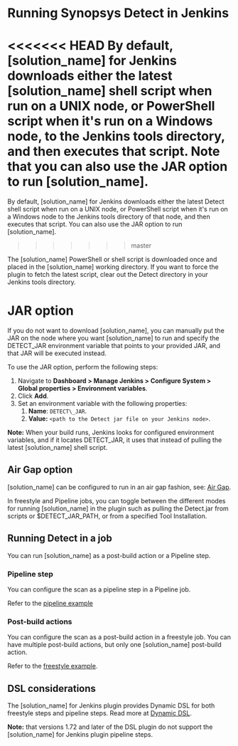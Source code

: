 # Running Synopsys Detect in Jenkins
<<<<<<< HEAD
By default, [solution_name] for Jenkins downloads either the latest [solution_name] shell script when run on a UNIX node, or PowerShell script when it's run on a Windows node, to the Jenkins tools directory, and then executes that script. Note that you can also use the JAR option to run [solution_name].
=======
By default, [solution_name] for Jenkins downloads either the latest Detect shell script when run on a UNIX node, or PowerShell script when it's run on a Windows node to the Jenkins tools directory of that node, and then executes that script. You can also use the JAR option to run [solution_name].
>>>>>>> master

The [solution_name] PowerShell or shell script is downloaded once and placed in the [solution_name] working directory. If you want to force the plugin to fetch the latest script, clear out the Detect directory in your Jenkins tools directory.
# **JAR option**
If you do not want to download [solution_name], you can manually put the JAR on the node where you want [solution_name] to run and specify the DETECT\_JAR environment variable that points to your provided JAR, and that JAR will be executed instead. 

To use the JAR option, perform the following steps:

1. Navigate to **Dashboard > Manage Jenkins > Configure System > Global properties > Environment variables**. 
1. Click **Add**.
1. Set an environment variable with the following properties:
   1. **Name**: `DETECT\_JAR`.
   1. **Value:** `<path to the Detect jar file on your Jenkins node>`.
   
**Note:** When your build runs, Jenkins looks for configured environment variables, and if it locates DETECT\_JAR, it uses that instead of pulling the latest [solution_name] shell script.
## Air Gap option
[solution_name] can be configured to run in an air gap fashion, see: [Air Gap](../../downloadingandrunning/airgap.md).

In freestyle and Pipeline jobs, you can toggle between the different modes for running [solution_name] in the plugin such as pulling the Detect.jar from scripts or $DETECT\_JAR\_PATH, or from a specified Tool Installation.
## Running Detect in a job
You can run [solution_name] as a post-build action or a Pipeline step.
### Pipeline step
You can configure the scan as a pipeline step in a Pipeline job.

Refer to the [pipeline example](../../integrations/jenkinsplugin/jenkinspipelinejob.md)
### Post-build actions
You can configure the scan as a post-build action in a freestyle job. You can have multiple post-build actions, but only one [solution_name] post-build action.

Refer to the [freestyle example](../../integrations/jenkinsplugin/jenkinsfreestylejob.md).
## DSL considerations
The [solution_name] for Jenkins plugin provides Dynamic DSL for both freestyle steps and pipeline steps. Read more at [Dynamic DSL](https://github.com/jenkinsci/job-dsl-plugin/wiki/Dynamic-DSL).

**Note:** that versions 1.72 and later of the DSL plugin do not support the [solution_name] for Jenkins plugin pipeline steps.
